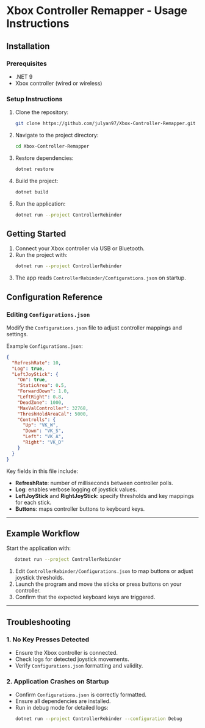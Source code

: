 # Xbox Controller Remapper - Usage Instructions

## Installation
### Prerequisites
- .NET 9
- Xbox controller (wired or wireless)

### Setup Instructions
1. Clone the repository:
   ```sh
   git clone https://github.com/julyan97/Xbox-Controller-Remapper.git
   ```
2. Navigate to the project directory:
   ```sh
   cd Xbox-Controller-Remapper
   ```
3. Restore dependencies:
   ```sh
   dotnet restore
   ```
4. Build the project:
   ```sh
   dotnet build
   ```
5. Run the application:
   ```sh
   dotnet run --project ControllerRebinder
   ```

## Getting Started
1. Connect your Xbox controller via USB or Bluetooth.
2. Run the project with:
   ```sh
   dotnet run --project ControllerRebinder
   ```
3. The app reads `ControllerRebinder/Configurations.json` on startup.

## Configuration Reference
### Editing `Configurations.json`
Modify the `Configurations.json` file to adjust controller mappings and settings.

Example `Configurations.json`:
```json
{
  "RefreshRate": 10,
  "Log": true,
  "LeftJoyStick": {
    "On": true,
    "StaticArea": 0.5,
    "ForwardDown": 1.0,
    "LeftRight": 0.8,
    "DeadZone": 1000,
    "MaxValController": 32768,
    "ThreshHoldAreaCal": 5000,
    "Controlls": {
      "Up": "VK_W",
      "Down": "VK_S",
      "Left": "VK_A",
      "Right": "VK_D"
    }
  }
}
```

Key fields in this file include:
- **RefreshRate**: number of milliseconds between controller polls.
- **Log**: enables verbose logging of joystick values.
- **LeftJoyStick** and **RightJoyStick**: specify thresholds and key mappings for each stick.
- **Buttons**: maps controller buttons to keyboard keys.

---

## Example Workflow
Start the application with:
```sh
   dotnet run --project ControllerRebinder
```
1. Edit `ControllerRebinder/Configurations.json` to map buttons or adjust joystick thresholds.
2. Launch the program and move the sticks or press buttons on your controller.
3. Confirm that the expected keyboard keys are triggered.

---

## Troubleshooting
### 1. No Key Presses Detected
- Ensure the Xbox controller is connected.
- Check logs for detected joystick movements.
- Verify `Configurations.json` formatting and validity.

### 2. Application Crashes on Startup
- Confirm `Configurations.json` is correctly formatted.
- Ensure all dependencies are installed.
- Run in debug mode for detailed logs:
  ```sh
  dotnet run --project ControllerRebinder --configuration Debug
  ```

